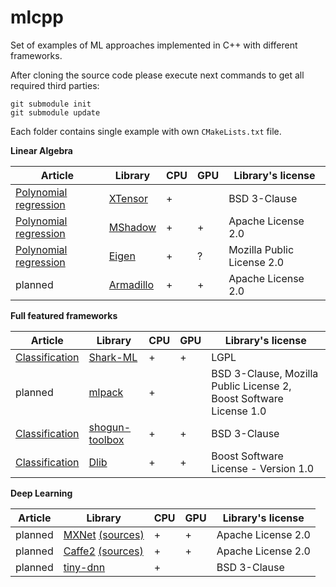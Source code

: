 # mlcpp
Set of examples of ML approaches implemented in C++ with different frameworks.

After cloning the source code please execute next commands to get all required third parties:

```
git submodule init
git submodule update
```
Each folder contains single example with own ``CMakeLists.txt`` file.

**Linear Algebra**

|Article|Library|CPU|GPU|Library's license|
|-------|-------|---|---|-----------------|
|[Polynomial regression](https://github.com/Kolkir/mlcpp/tree/master/polynomial_regression)|[XTensor](https://github.com/QuantStack/xtensor)|+||BSD 3-Clause|
|[Polynomial regression](https://github.com/Kolkir/mlcpp/tree/master/polynomial_regression_gpu)|[MShadow](https://github.com/dmlc/mshadow)|+|+|Apache License 2.0|
|[Polynomial regression](https://github.com/Kolkir/mlcpp/tree/master/polynomial_regression_eigen)|[Eigen](http://eigen.tuxfamily.org/)|+|?|Mozilla Public License 2.0|
|planned|[Armadillo](http://arma.sourceforge.net)|+|+|Apache License 2.0|

**Full featured frameworks**

|Article|Library|CPU|GPU|Library's license|
|-------|-------|---|---|-----------------|
|[Classification](https://github.com/Kolkir/mlcpp/tree/master/classification_shark)|[Shark-ML](http://image.diku.dk/shark/)|+|+|LGPL|
|planned|[mlpack](https://github.com/mlpack/mlpack)|+||BSD 3-Clause, Mozilla Public License 2, Boost Software License 1.0|
|[Classification](https://github.com/Kolkir/mlcpp/tree/master/classification_shogun)|[shogun-toolbox](http://www.shogun-toolbox.org/)|+|+|BSD 3-Clause|
|[Classification](https://github.com/Kolkir/mlcpp/tree/master/classification_dlib)|[Dlib](http://dlib.net)|+|+|Boost Software License - Version 1.0|

**Deep Learning**

|Article|Library|CPU|GPU|Library's license|
|-------|-------|---|---|-----------------|
|planned|[MXNet](https://mxnet.apache.org/) [(sources)](https://github.com/apache/incubator-mxnet/tree/master/cpp-package)|+|+|Apache License 2.0|
|planned|[Caffe2](https://caffe2.ai/) [(sources)](https://github.com/caffe2/caffe2)|+|+|Apache License 2.0|
|planned|[tiny-dnn](https://github.com/tiny-dnn/tiny-dnn)|+||BSD 3-Clause|
